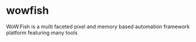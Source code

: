 # wowfish
WoW.Fish is a multi faceted pixel and memory based automation framework platform featuring many tools
